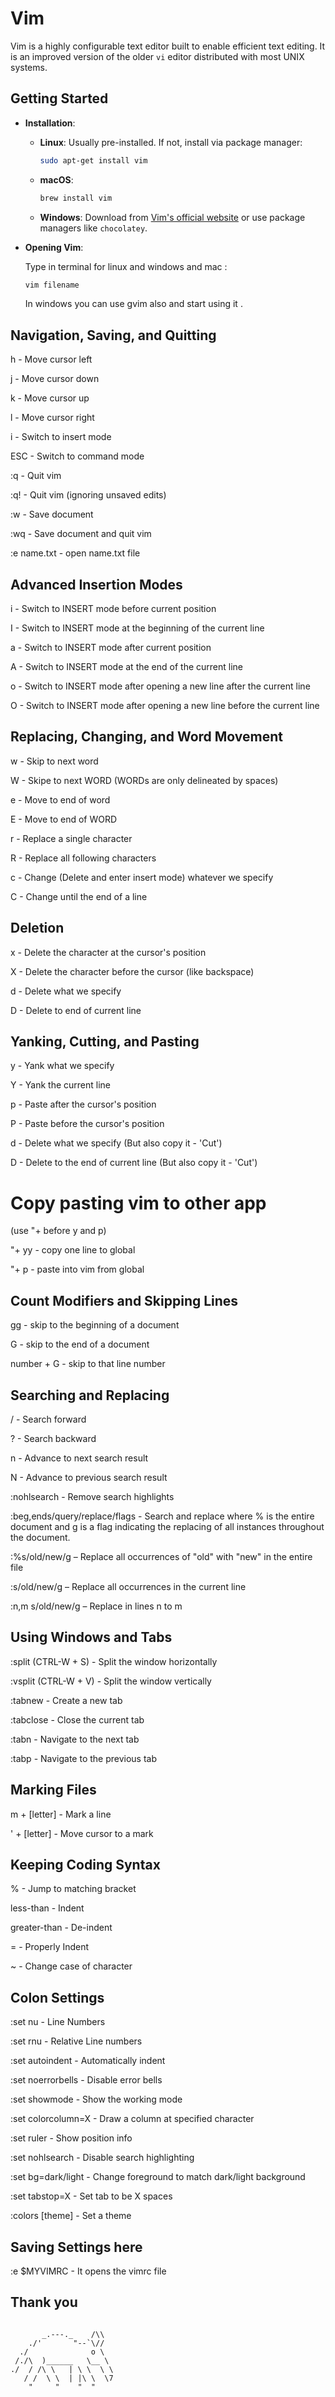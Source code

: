 # Vim

Vim is a highly configurable text editor built to enable efficient text editing. It is an improved version of the older `vi` editor distributed with most UNIX systems.

## Getting Started

- **Installation**:
  
  - **Linux**: Usually pre-installed. If not, install via package manager:
    
    ```bash
    sudo apt-get install vim
    ```
  
  - **macOS**:
    
    ```bash
    brew install vim
    ```
  
  - **Windows**: Download from [Vim's official website](https://www.vim.org/download.php) or use package managers like `chocolatey`.

- **Opening Vim**:

  Type in terminal for linux and windows and mac :
  ```bash
  vim filename
  ```
  In windows you can use gvim also and start using it .   
## Navigation, Saving, and Quitting

h - Move cursor left

j - Move cursor down

k - Move cursor up

l - Move cursor right

i - Switch to insert mode

ESC - Switch to command mode

:q - Quit vim

:q! - Quit vim (ignoring unsaved edits)

:w - Save document

:wq - Save document and quit vim

:e name.txt - open name.txt file

## Advanced Insertion Modes

i - Switch to INSERT mode before current position

I - Switch to INSERT mode at the beginning of the current line

a - Switch to INSERT mode after current position

A - Switch to INSERT mode at the end of the current line

o - Switch to INSERT mode after opening a new line after the current line

O - Switch to INSERT mode after opening a new line before the current line

## Replacing, Changing, and Word Movement

w - Skip to next word

W - Skipe to next WORD (WORDs are only delineated by spaces)

e - Move to end of word

E - Move to end of WORD

r - Replace a single character

R - Replace all following characters

c - Change (Delete and enter insert mode) whatever we specify

C - Change until the end of a line

## Deletion

x - Delete the character at the cursor's position

X - Delete the character before the cursor (like backspace)

d - Delete what we specify

D - Delete to end of current line

## Yanking, Cutting, and Pasting

y - Yank what we specify

Y - Yank the current line

p - Paste after the cursor's position

P - Paste before the cursor's position

d - Delete what we specify (But also copy it - 'Cut')

D - Delete to the end of current line (But also copy it - 'Cut')

# Copy pasting vim to other app

(use "+ before y and p)

"+ yy - copy one line to global

"+ p - paste into vim from global

## Count Modifiers and Skipping Lines

gg - skip to the beginning of a document

G - skip to the end of a document 

number + G - skip to that line number 

## Searching and Replacing

/ - Search forward

? - Search backward

n - Advance to next search result

N - Advance to previous search result

:nohlsearch - Remove search highlights


:beg,ends/query/replace/flags - Search and replace where % is the entire document and g is a flag indicating the replacing of all instances throughout the document.

:%s/old/new/g – Replace all occurrences of "old" with "new" in the entire file

:s/old/new/g – Replace all occurrences in the current line

:n,m s/old/new/g – Replace in lines n to m

## Using Windows and Tabs

:split (CTRL-W + S) - Split the window horizontally

:vsplit (CTRL-W + V) - Split the window vertically

:tabnew - Create a new tab

:tabclose - Close the current tab

:tabn - Navigate to the next tab

:tabp - Navigate to the previous tab

## Marking Files

m + [letter] - Mark a line

' + [letter] - Move cursor to a mark

## Keeping Coding Syntax

% - Jump to matching bracket

less-than - Indent

greater-than - De-indent

= - Properly Indent

~ - Change case of character

## Colon Settings

:set nu - Line Numbers

:set rnu - Relative Line numbers

:set autoindent - Automatically indent

:set noerrorbells - Disable error bells

:set showmode - Show the working mode

:set colorcolumn=X - Draw a column at specified character

:set ruler - Show position info

:set nohlsearch - Disable search highlighting

:set bg=dark/light - Change foreground to match dark/light background

:set tabstop=X - Set tab to be X spaces

:colors [theme] - Set a theme

## Saving Settings here

:e $MYVIMRC - It opens the vimrc file
 
## Thank you

```

       _.---._    /\\
    ./'       "--`\//
  ./              o \
 /./\  )______   \__ \
./  / /\ \   | \ \  \ \
   / /  \ \  | |\ \  \7
    "     "    "  "   
```